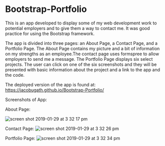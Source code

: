 # Bootstrap-Portfolio

This is an app developed to display some of my web development work to potential employers and to give them a way to contact me. It was good practice for using the Bootstrap framework.

The app is divided into three pages: an About Page, a Contact Page, and a Portfolio Page. The About Page contains my picture and a bit of information on my strengths as an employee.The contact page uses formspree to allow employers to send me a message. The Portfolio Page displays six select projects. The user can click on one of the six screenshots and they will be presented with basic information about the project and a link to the app and the code. 

The deployed version of the app is found at: https://jacobugath.github.io/Bootstrap-Portfolio/

Screenshots of App:

About Page:

![screen shot 2019-01-29 at 3 32 17 pm](https://user-images.githubusercontent.com/38122078/51945374-cf0c2380-23db-11e9-97cc-89f5b1bd7f88.png)

Contact Page:
![screen shot 2019-01-29 at 3 32 26 pm](https://user-images.githubusercontent.com/38122078/51945406-ec40f200-23db-11e9-9f8f-a25b65985890.png)

Portfolio Page:
![screen shot 2019-01-29 at 3 32 34 pm](https://user-images.githubusercontent.com/38122078/51945496-20b4ae00-23dc-11e9-9c7d-de0ae7a32c7f.png)



